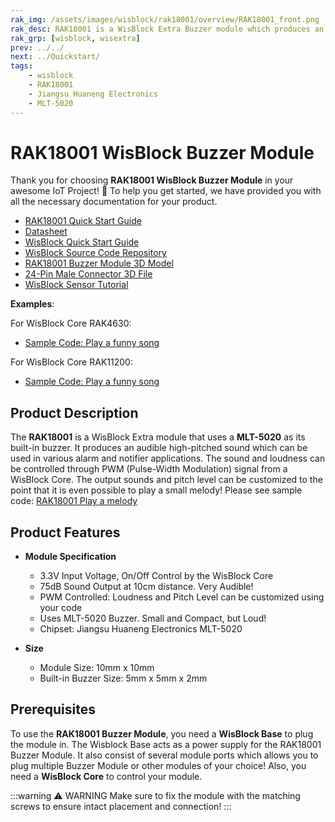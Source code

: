 ```yaml
---
rak_img: /assets/images/wisblock/rak18001/overview/RAK18001_front.png
rak_desc: RAK18001 is a WisBlock Extra Buzzer module which produces an audible sound using the MLT-5020 Buzzer.
rak_grp: [wisblock, wisextra]
prev: ../../
next: ../Quickstart/
tags:
    - wisblock
    - RAK18001
    - Jiangsu Huaneng Electronics
    - MLT-5020
---
```


# RAK18001 WisBlock Buzzer Module

Thank you for choosing **RAK18001 WisBlock Buzzer Module** in your awesome IoT Project! 🎉 To help you get started, we have provided you with all the necessary documentation for your product.

* [RAK18001 Quick Start Guide](../Quickstart/)
* [Datasheet](../Datasheet/)
* <a href="../../Quickstart/" target="_blank">WisBlock Quick Start Guide</a>
* [WisBlock Source Code Repository](https://github.com/RAKWireless/WisBlock/)
* [RAK18001 Buzzer Module 3D Model](https://downloads.rakwireless.com/3D_File/WisBlock/3D_RAK18001.stp)
* [24-Pin Male Connector 3D File](https://downloads.rakwireless.com/3D_File/Accessory/WisConnector/M24S1003K6M.stp)
* [WisBlock Sensor Tutorial](/Knowledge-Hub/Learn/WisBlock-Sensor-Tutorial/)

**Examples**:

For WisBlock Core RAK4630:
* [Sample Code: Play a funny song](https://github.com/RAKWireless/WisBlock/tree/master/examples/RAK4630/sensors/RAK18001_Buzzer)

For WisBlock Core RAK11200:
* [Sample Code: Play a funny song](https://github.com/RAKWireless/WisBlock/tree/master/examples/RAK11200/sensors/RAK18001_Buzzer)

## Product Description

The **RAK18001** is a WisBlock Extra module that uses a **MLT-5020** as its built-in buzzer. It produces an audible high-pitched sound which can be used in various alarm and notifier applications. The sound and loudness can be controlled through PWM (Pulse-Width Modulation) signal from a WisBlock Core. The output sounds and pitch level can be customized to the point that it is even possible to play a small melody! Please see sample code: [RAK18001 Play a melody](https://github.com/RAKWireless/WisBlock/tree/master/examples)

## Product Features

* **Module Specification**
    * 3.3V Input Voltage, On/Off Control by the WisBlock Core
    * 75dB Sound Output at 10cm distance. Very Audible!
    * PWM Controlled: Loudness and Pitch Level can be customized using your code
    * Uses MLT-5020 Buzzer. Small and Compact, but Loud!
    * Chipset: Jiangsu Huaneng Electronics MLT-5020

* **Size**
    * Module Size: 10mm x 10mm
    * Built-in Buzzer Size: 5mm x 5mm x 2mm

## Prerequisites

To use the **RAK18001 Buzzer Module**, you need a **WisBlock Base** to plug the module in. The Wisblock Base acts as a power supply for the RAK18001 Buzzer Module. It also consist of several module ports which allows you to plug multiple Buzzer Module or other modules of your choice! Also, you need a **WisBlock Core** to control your module.

:::warning ⚠️ WARNING
Make sure to fix the module with the matching screws to ensure intact placement and connection!
:::
